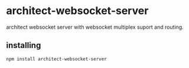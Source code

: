 # architect-websocket-server
architect websocket server with websocket multiplex suport and routing.

## installing

```sh
npm install architect-websocket-server
```
